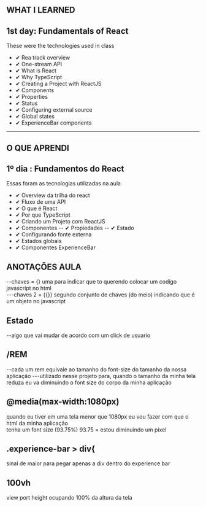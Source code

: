 
## WHAT I LEARNED
## 1st day: Fundamentals of React
These were the technologies used in class

- ✔ Rea track overview
- ✔ One-stream API
- ✔ What is React
- ✔ Why TypeScript
- ✔ Creating a Project with ReactJS
- ✔ Components
- ✔ Properties
- ✔ Status
- ✔ Configuring external source
- ✔ Global states
- ✔ ExperienceBar components
--------------------------------------
## O QUE APRENDI
## 1º dia : Fundamentos do React
Essas foram as tecnologias utilizadas na aula 

- ✔ Overview da trilha do react
- ✔ Fluxo de uma API
- ✔ O que é React
- ✔ Por que TypeScript 
- ✔ Criando um Projeto com ReactJS
- ✔ Componentes
-- ✔ Propiedades
-- ✔ Estado
- ✔ Configurando fonte externa  
- ✔ Estados globais
- ✔ Componentes ExperienceBar



 ## ANOTAÇÕES AULA
--chaves = {} uma para indicar que to querendo colocar um codigo javascript no html   
---chaves 2 = {{}} segundo conjunto de chaves (do meio) indicando que é um objeto no javascript

## Estado
--algo que vai mudar de acordo com um click de usuario

## /REM
--cada um rem equivale ao tamanho do font-size do tamanho da nossa aplicação
---utilizado nesse projeto para,  quando o tamanho da minha tela reduza eu va diminuindo o font size do corpo da minha aplicação

## @media(max-width:1080px)
quando eu tiver em uma tela menor que 1080px
eu vou fazer  com que o html  da minha aplicação  
tenha um font size (93.75%)
93.75 = estou diminuindo um pixel

## .experience-bar > div{
 sinal de maior para pegar apenas a div dentro do experience bar 
 
## 100vh
view port height 
ocupando 100% da altura da tela
